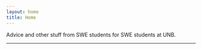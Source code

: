 ```yaml
---
layout: home
title: Home
---
```


Advice and other stuff from SWE students for SWE students at UNB.

***
